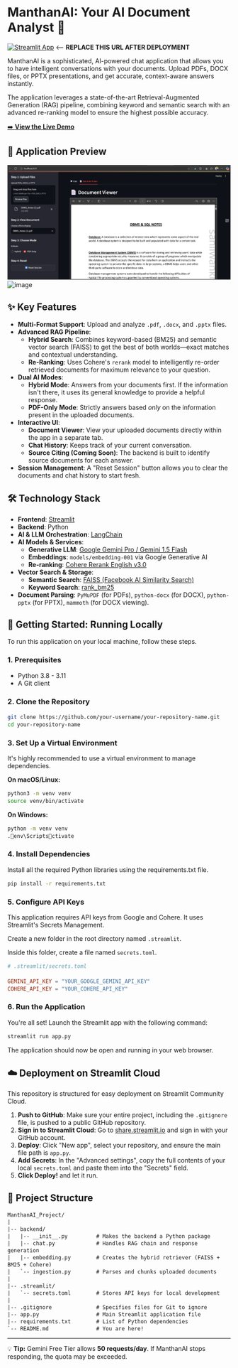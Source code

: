 
# ManthanAI: Your AI Document Analyst 🤖 

[![Streamlit App](https://static.streamlit.io/badges/streamlit_badge_black_white.svg)](https://your-app-url.streamlit.app/) <-- **REPLACE THIS URL AFTER DEPLOYMENT**

ManthanAI is a sophisticated, AI-powered chat application that allows you to have intelligent conversations with your documents. Upload PDFs, DOCX files, or PPTX presentations, and get accurate, context-aware answers instantly.

The application leverages a state-of-the-art Retrieval-Augmented Generation (RAG) pipeline, combining keyword and semantic search with an advanced re-ranking model to ensure the highest possible accuracy.

[➡️ **View the Live Demo**](https://manthan-ai.streamlit.app/) 

## 📸 Application Preview

![ManthanAI Screenshot](image.png)
<img width="1919" height="977" alt="image" src="https://github.com/user-attachments/assets/751d9a30-f1fd-4171-b28b-723e6dc5fc2b" />


## ✨ Key Features

*   **Multi-Format Support**: Upload and analyze `.pdf`, `.docx`, and `.pptx` files.
*   **Advanced RAG Pipeline**:
    *   **Hybrid Search**: Combines keyword-based (BM25) and semantic vector search (FAISS) to get the best of both worlds—exact matches and contextual understanding.
    *   **Re-Ranking**: Uses Cohere's `rerank` model to intelligently re-order retrieved documents for maximum relevance to your question.
*   **Dual AI Modes**:
    *   **Hybrid Mode**: Answers from your documents first. If the information isn't there, it uses its general knowledge to provide a helpful response.
    *   **PDF-Only Mode**: Strictly answers based *only* on the information present in the uploaded documents.
*   **Interactive UI**:
    *   **Document Viewer**: View your uploaded documents directly within the app in a separate tab.
    *   **Chat History**: Keeps track of your current conversation.
    *   **Source Citing (Coming Soon)**: The backend is built to identify source documents for each answer.
*   **Session Management**: A "Reset Session" button allows you to clear the documents and chat history to start fresh.

## 🛠️ Technology Stack

*   **Frontend**: [Streamlit](https://streamlit.io/)
*   **Backend**: Python
*   **AI & LLM Orchestration**: [LangChain](https://www.langchain.com/)
*   **AI Models & Services**:
    *   **Generative LLM**: [Google Gemini Pro / Gemini 1.5 Flash](https://ai.google.dev/)
    *   **Embeddings**: `models/embedding-001` via Google Generative AI
    *   **Re-ranking**: [Cohere Rerank English v3.0](https://cohere.com/)
*   **Vector Search & Storage**:
    *   **Semantic Search**: [FAISS (Facebook AI Similarity Search)](https://github.com/facebookresearch/faiss)
    *   **Keyword Search**: [rank_bm25](https://pypi.org/project/rank-bm25/)
*   **Document Parsing**: `PyMuPDF` (for PDFs), `python-docx` (for DOCX), `python-pptx` (for PPTX), `mammoth` (for DOCX viewing).

## 🚀 Getting Started: Running Locally

To run this application on your local machine, follow these steps.

### 1. Prerequisites

*   Python 3.8 - 3.11
*   A Git client

### 2. Clone the Repository

```bash
git clone https://github.com/your-username/your-repository-name.git
cd your-repository-name
```

### 3. Set Up a Virtual Environment

It's highly recommended to use a virtual environment to manage dependencies.

**On macOS/Linux:**
```bash
python3 -m venv venv
source venv/bin/activate
```

**On Windows:**
```bash
python -m venv venv
.env\Scriptsctivate
```

### 4. Install Dependencies

Install all the required Python libraries using the requirements.txt file.

```bash
pip install -r requirements.txt
```

### 5. Configure API Keys

This application requires API keys from Google and Cohere. It uses Streamlit's Secrets Management.

Create a new folder in the root directory named `.streamlit`.

Inside this folder, create a file named `secrets.toml`.

```toml
# .streamlit/secrets.toml

GEMINI_API_KEY = "YOUR_GOOGLE_GEMINI_API_KEY"
COHERE_API_KEY = "YOUR_COHERE_API_KEY"
```

### 6. Run the Application

You're all set! Launch the Streamlit app with the following command:

```bash
streamlit run app.py
```

The application should now be open and running in your web browser.

## ☁️ Deployment on Streamlit Cloud

This repository is structured for easy deployment on Streamlit Community Cloud.

1. **Push to GitHub**: Make sure your entire project, including the `.gitignore` file, is pushed to a public GitHub repository.
2. **Sign in to Streamlit Cloud**: Go to [share.streamlit.io](https://share.streamlit.io) and sign in with your GitHub account.
3. **Deploy**: Click "New app", select your repository, and ensure the main file path is `app.py`.
4. **Add Secrets**: In the "Advanced settings", copy the full contents of your local `secrets.toml` and paste them into the "Secrets" field.
5. **Click Deploy!** and let it run.

## 📂 Project Structure

```
ManthanAI_Project/
|
|-- backend/
|   |-- __init__.py         # Makes the backend a Python package
|   |-- chat.py             # Handles RAG chain and response generation
|   |-- embedding.py        # Creates the hybrid retriever (FAISS + BM25 + Cohere)
|   `-- ingestion.py        # Parses and chunks uploaded documents
|
|-- .streamlit/
|   `-- secrets.toml        # Stores API keys for local development
|
|-- .gitignore              # Specifies files for Git to ignore
|-- app.py                  # Main Streamlit application file
|-- requirements.txt        # List of Python dependencies
`-- README.md               # You are here!
```

---

💡 **Tip:** Gemini Free Tier allows **50 requests/day**. If ManthanAI stops responding, the quota may be exceeded.
